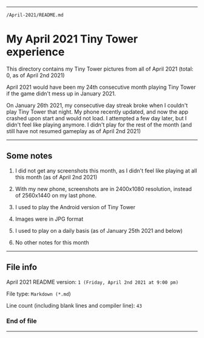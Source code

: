 
***

`/April-2021/README.md`

# My April 2021 Tiny Tower experience

This directory contains my Tiny Tower pictures from all of April 2021 (total: 0, as of April 2nd 2021)

April 2021 would have been my 24th consecutive month playing Tiny Tower if the game didn't mess up in January 2021.

On January 26th 2021, my consecutive day streak broke when I couldn't play Tiny Tower that night. My phone recently updated, and now the app crashed upon start and would not load. I attempted a few day later, but I didn't feel like playing anymore. I didn't play for the rest of the month (and still have not resumed gameplay as of April 2nd 2021)

***

## Some notes

1. I did not get any screenshots this month, as I didn't feel like playing at all this month (as of April 2nd 2021)

2. With my new phone, screenshots are in 2400x1080 resolution, instead of 2560x1440 on my last phone.

3. I used to play the Android version of Tiny Tower

4. Images were in JPG format

5. I used to play on a daily basis (as of January 25th 2021 and below)

6. No other notes for this month

***

## File info

April 2021 README version: `1 (Friday, April 2nd 2021 at 9:00 pm)`

File type: `Markdown (*.md`)

Line count (including blank lines and compiler line): `43`

### End of file

***
